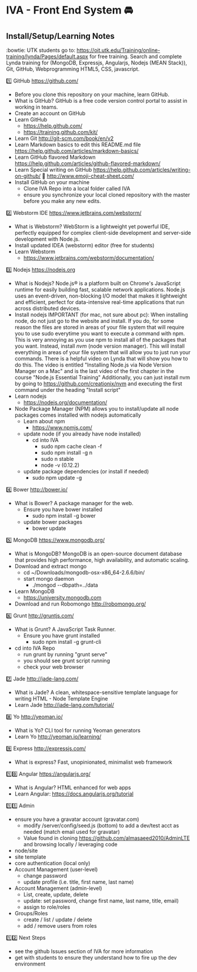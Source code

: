 IVA - Front End System :oncoming_automobile:
========================================

Install/Setup/Learning Notes
---------------------

:bowtie: UTK students go to: https://oit.utk.edu/Training/online-training/lynda/Pages/default.aspx for free training.
Search and complete Lynda training for (MongoDB, Expressjs, Angularjs, Nodejs (MEAN Stack)), Git, GitHub, Webprogramming HTML5, CSS, javascript.

:one: GitHub https://github.com/
  - Before you clone this repository on your machine, learn GitHub.
  - What is GitHub? GitHub is a free code version control portal to assist in working in teams.
  - Create an account on GitHub
  - Learn GitHub
    - https://help.github.com/
    - https://training.github.com/kit/
  - Learn Git http://git-scm.com/book/en/v2
  - Learn Markdown basics to edit this README.md file https://help.github.com/articles/markdown-basics/
  - Learn GitHub flavored Markdown https://help.github.com/articles/github-flavored-markdown/
  - Learn Special writing on GitHub https://help.github.com/articles/writing-on-github/
    :eyes:  http://www.emoji-cheat-sheet.com/
  - Install GitHub on your machine
    - Clone IVA Repo into a local folder called IVA
    - ensure you synchronize your local cloned repository with the master before you make any new edits.

:two: Webstorm IDE https://www.jetbrains.com/webstorm/
  - What is Webstorm? WebStorm is a lightweight yet powerful IDE, perfectly equipped for complex client-side development and server-side development with Node.js.
  - Install updated IDEA (webstorm) editor (free for students)
  - Learn Webstorm
    - https://www.jetbrains.com/webstorm/documentation/

:three: Nodejs https://nodejs.org
  - What is Nodejs? Node.js® is a platform built on Chrome's JavaScript runtime for easily building fast, scalable network applications. Node.js uses an event-driven, non-blocking I/O model that makes it lightweight and efficient, perfect for data-intensive real-time applications that run across distributed devices.
  - Install nodejs
IMPORTANT (for mac, not sure about pc): 
When installing node, do not just go to the website and install. If you do, for some reason the files are stored in areas of your file system that will require you to use sudo everytime you want to execute a command with npm. This is very annoying as you use npm to install all of the packages that you want. 
    Instead, install *nvm* (node version manager). This will install everything in areas of your file system that will allow you to just run your commands. There is a helpful video on Lynda that will show you how to do this. The video is entitled "Installing Node.js via Node Version Manager on a Mac" and is the last video of the first chapter in the course "Node.js Essential Training"
    Additionally, you can just install nvm by going to https://github.com/creationix/nvm and executing the first command under the heading "Install script"
  - Learn nodejs
    - https://nodejs.org/documentation/
  - Node Package Manager (NPM) allows you to install/update all node packages comes installed with nodejs automatically
    - Learn about npm
      - https://www.npmjs.com/
	- update node (if you already have node installed)
	  - cd into IVA
		- sudo npm cache clean -f
		- sudo npm install -g n
		- sudo n stable
		- node -v (0.12.2)
	- update package dependencies (or install if needed)
	  - sudo npm update -g

:four: Bower http://bower.io/
  - What is Bower?  A package manager for the web.
	- Ensure you have bower installed
		- sudo npm install -g bower
	- update bower packages
		- bower update
			
:five: MongoDB https://www.mongodb.org/
  - What is MongoDB? MongoDB is an open-source document database that provides high performance, high availability, and automatic scaling.
  - Download and extract mongo
    - cd ~/Downloads/mongodb-osx-x86_64-2.6.6/bin/
    - start mongo daemon
      - ./mongod --dbpath=../data
  - Learn MongoDB
    - https://university.mongodb.com
  - Download and run Robomongo http://robomongo.org/

:six: Grunt http://gruntjs.com/
  - What is Grunt? A JavaScript Task Runner.
	- Ensure you have grunt installed
		- sudo npm install -g grunt-cli
  - cd into IVA Repo
    - run grunt by running "grunt serve"
    - you should see grunt script running
    - check your web browser
    
:seven: Jade http://jade-lang.com/
  - What is Jade? A clean, whitespace-sensitive template language for writing HTML - Node Template Engine
  - Learn Jade http://jade-lang.com/tutorial/
  
:eight: Yo http://yeoman.io/
  - What is Yo? CLI tool for running Yeoman generators
  - Learn Yo http://yeoman.io/learning/
  
:nine: Express http://expressjs.com/
  - What is express? Fast, unopinionated, minimalist web framework
  
:one::zero: Angular https://angularjs.org/
  - What is Angular? HTML enhanced for web apps
  - Learn Angular: https://docs.angularjs.org/tutorial
    
:one::one: Admin
  - ensure you have a gravatar account (gravatar.com)
	- modify /server/config/seed.js (bottom) to add a dev/test acct as needed (match email used for gravatar)
	- Value found in cloning https://github.com/almasaeed2010/AdminLTE and browsing locally / leveraging code
  - node/site
  - site template
  - core authentication (local only)
  - Account Management (user-level)
    - change password
    - update profile (i.e. title, first name, last name)
  - Account Management (admin-level)
    - List, create, update, delete
    - update: set password, change first name, last name, title, email)
    - assign to role/roles
  - Groups/Roles
    - create / list / update / delete
    - add / remove users from roles

:one::two: Next Steps
  - see the github Issues section of IVA for more information
  - get with students to ensure they understand how to fire up the dev environment
